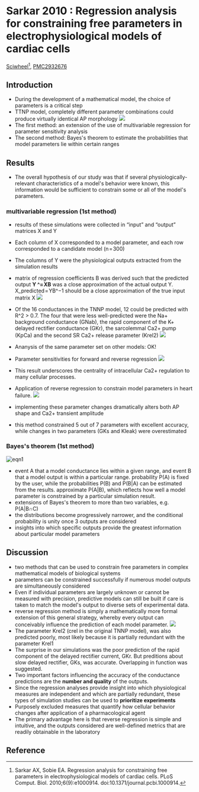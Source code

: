 # Sarkar 2010 : Regression analysis for constraining free parameters in electrophysiological models of cardiac cells


[Sciwheel](https://sciwheel.com/work/#/items/1271653)[^Sarkar2010],  [PMC2932676](https://www.ncbi.nlm.nih.gov/pmc/articles/PMC2932676/)

<!--more-->

## Introduction
* During the development of a mathematical model, the choice of parameters is a critical step
* TTNP model, completely different parameter combinations could produce virtually identical AP morphology
  ![](https://journals.plos.org/ploscompbiol/article/figure/image?size=large&id=10.1371/journal.pcbi.1000914.g001)
* The first method: an extension of the use of multivariable regression for parameter sensitivity analysis
* The second method: Bayes's theorem to estimate the probabilities that model parameters lie within certain ranges

## Results
* The overall hypothesis of our study was that if several physiologically-relevant characteristics of a model's behavior were known, this information would be sufficient to constrain some or all of the model's parameters.

### multivariable regression (1st method)
* results of these simulations were collected in “input” and “output” matrices X and Y
* Each column of X corresponded to a model parameter, and each row corresponded to a candidate model (n = 300)
* The columns of Y were the physiological outputs extracted from the simulation results
* matrix of regression coefficients B was derived such that the predicted output **Y ^= XB** was a close approximation of the actual output Y. X_predicted = YB^−1 should be a close approximation of the true input matrix X
![](https://journals.plos.org/ploscompbiol/article/figure/image?size=large&id=10.1371/journal.pcbi.1000914.g002)

* Of the 16 conductances in the TNNP model, 12 could be predicted with R^2 > 0.7. The four that were less well-predicted were the Na+ background conductance (GNab), the rapid component of the K+ delayed rectifier conductance (GKr), the sarcolemmal Ca2+ pump (KpCa) and the second SR Ca2+ release parameter (Krel2)
![](https://journals.plos.org/ploscompbiol/article/figure/image?size=large&id=10.1371/journal.pcbi.1000914.g003)
* Ananysis of the same parameter set on other models: OK!

* Parameter sensitivities for forward and reverse regression
![](https://journals.plos.org/ploscompbiol/article/figure/image?size=large&id=10.1371/journal.pcbi.1000914.g004)
* This result underscores the centrality of intracellular Ca2+ regulation to many cellular processes.

* Application of reverse regression to constrain model parameters in heart failure.
![](https://journals.plos.org/ploscompbiol/article/figure/image?size=large&id=10.1371/journal.pcbi.1000914.g005)
* implementing these parameter changes dramatically alters both AP shape and Ca2+ transient amplitude
* this method constrained 5 out of 7 parameters with excellent accuracy, while changes in two parameters (GKs and Kleak) were overestimated

###  Bayes's theorem (1st method)
![eqn1](https://user-images.githubusercontent.com/40054455/86707785-e167a380-c04a-11ea-884e-b4ec418eefc2.jpg)
* event A that a model conductance lies within a given range, and event B that a model output is within a particular range. probability P(A) is fixed by the user, while the probabilities P(B) and P(B|A) can be estimated from the results. approximate P(A|B), which reflects how well a model parameter is constrained by a particular simulation result.
* extensions of Bayes's theorem to more than two variables, e.g. P(A|B∩C)
* the distributions become progressively narrower, and the conditional probability is unity once 3 outputs are considered
* insights into which specific outputs provide the greatest information about particular model parameters

## Discussion
* two methods that can be used to constrain free parameters in complex mathematical models of biological systems
* parameters can be constrained successfully if numerous model outputs are simultaneously considered
* Even if individual parameters are largely unknown or cannot be measured with precision, predictive models can still be built if care is taken to match the model's output to diverse sets of experimental data.
* reverse regression method is simply a mathematically more formal extension of this general strategy, whereby every output can conceivably influence the prediction of each model parameter.
![](https://journals.plos.org/ploscompbiol/article/figure/image?size=large&id=10.1371/journal.pcbi.1000914.g006)
* The parameter Krel2 (crel in the original TNNP model), was also predicted poorly, most likely because it is partially redundant with the parameter Krel1
* The surprise in our simulations was the poor prediction of the rapid component of the delayed rectifier current, GKr. But preditions about slow delayed rectifier, GKs, was accurate. Overlapping in function was suggested.
* Two important factors influencing the accuracy of the conductance predictions are the **number and quality** of the outputs.
* Since the regression analyses provide insight into which physiological measures are independent and which are partially redundant, these types of simulation studies can be used to **prioritize experiments**
* Purposely excluded measures that quantify how cellular behavior changes after application of a pharmacological agent
* The primary advantage here is that reverse regression is simple and intuitive, and the outputs considered are well-defined metrics that are readily obtainable in the laboratory

## Reference
[^Sarkar2010]: Sarkar AX, Sobie EA. Regression analysis for constraining free parameters in electrophysiological models of cardiac cells. PLoS Comput. Biol. 2010;6(9):e1000914. doi:10.1371/journal.pcbi.1000914.

